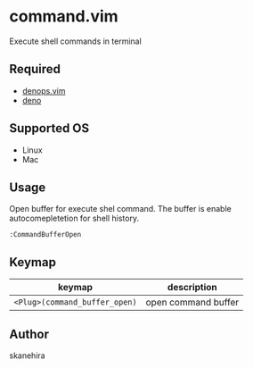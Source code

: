 # command.vim
Execute shell commands in terminal

## Required
- [denops.vim](https://github.com/vim-denops/denops.vim)
- [deno](https://github.com/denoland/deno)

## Supported OS
- Linux
- Mac

## Usage
Open buffer for execute shel command.
The buffer is enable autocomepletetion for shell history.

```
:CommandBufferOpen
```

## Keymap

| keymap                        | description         |
|-------------------------------|---------------------|
| `<Plug>(command_buffer_open)` | open command buffer |

## Author
skanehira
